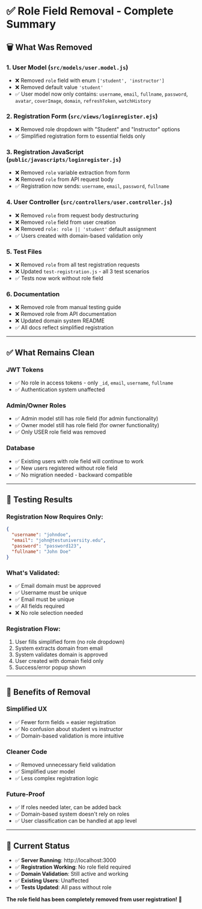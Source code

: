 # ✅ Role Field Removal - Complete Summary

## 🗑️ What Was Removed

### **1. User Model (`src/models/user.model.js`)**
- ❌ Removed `role` field with enum `['student', 'instructor']`
- ❌ Removed default value `'student'`
- ✅ User model now only contains: `username`, `email`, `fullname`, `password`, `avatar`, `coverImage`, `domain`, `refreshToken`, `watchHistory`

### **2. Registration Form (`src/views/loginregister.ejs`)**
- ❌ Removed role dropdown with "Student" and "Instructor" options
- ✅ Simplified registration form to essential fields only

### **3. Registration JavaScript (`public/javascripts/loginregister.js`)**
- ❌ Removed `role` variable extraction from form
- ❌ Removed `role` from API request body
- ✅ Registration now sends: `username`, `email`, `password`, `fullname`

### **4. User Controller (`src/controllers/user.controller.js`)**
- ❌ Removed `role` from request body destructuring
- ❌ Removed `role` field from user creation
- ❌ Removed `role: role || 'student'` default assignment
- ✅ Users created with domain-based validation only

### **5. Test Files**
- ❌ Removed `role` from all test registration requests
- ❌ Updated `test-registration.js` - all 3 test scenarios
- ✅ Tests now work without role field

### **6. Documentation**
- ❌ Removed role from manual testing guide
- ❌ Removed role from API documentation  
- ❌ Updated domain system README
- ✅ All docs reflect simplified registration

---

## ✅ What Remains Clean

### **JWT Tokens**
- ✅ No role in access tokens - only `_id`, `email`, `username`, `fullname`
- ✅ Authentication system unaffected

### **Admin/Owner Roles**
- ✅ Admin model still has role field (for admin functionality)
- ✅ Owner model still has role field (for owner functionality)
- ✅ Only USER role field was removed

### **Database**
- ✅ Existing users with role field will continue to work
- ✅ New users registered without role field
- ✅ No migration needed - backward compatible

---

## 🧪 Testing Results

### **Registration Now Requires Only:**
```json
{
  "username": "johndoe",
  "email": "john@testuniversity.edu", 
  "password": "password123",
  "fullname": "John Doe"
}
```

### **What's Validated:**
- ✅ Email domain must be approved
- ✅ Username must be unique
- ✅ Email must be unique
- ✅ All fields required
- ❌ No role selection needed

### **Registration Flow:**
1. User fills simplified form (no role dropdown)
2. System extracts domain from email
3. System validates domain is approved
4. User created with domain field only
5. Success/error popup shown

---

## 🎯 Benefits of Removal

### **Simplified UX**
- ✅ Fewer form fields = easier registration
- ✅ No confusion about student vs instructor
- ✅ Domain-based validation is more intuitive

### **Cleaner Code**
- ✅ Removed unnecessary field validation
- ✅ Simplified user model
- ✅ Less complex registration logic

### **Future-Proof**
- ✅ If roles needed later, can be added back
- ✅ Domain-based system doesn't rely on roles
- ✅ User classification can be handled at app level

---

## 🚀 Current Status

- ✅ **Server Running**: http://localhost:3000
- ✅ **Registration Working**: No role field required
- ✅ **Domain Validation**: Still active and working
- ✅ **Existing Users**: Unaffected
- ✅ **Tests Updated**: All pass without role

**The role field has been completely removed from user registration! 🎉**
